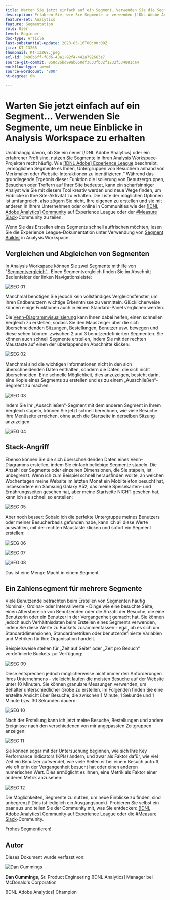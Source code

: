 ```yaml
---
title: Warten Sie jetzt einfach auf ein Segment… Verwenden Sie die Segmentierung, um neue Einblicke in Analysis Workspace zu erhalten
description: Erfahren Sie, wie Sie Segmente in verwenden [!DNL Adobe Analytics]  um neue Einblicke aus Ihren Analysis Workspace-Visualisierungen und Freiformtabellen zu erhalten.
feature-set: Analytics
feature: Segmentation
role: User
level: Beginner
doc-type: Article
last-substantial-update: 2023-05-16T00:00:00Z
jira: KT-13268
thumbnail: KT-13268.jpeg
exl-id: 3496b6ff-f8d6-48a1-92f4-442a792663e7
source-git-commit: 058d26bd99ab060df3633fb32f1232f534881ca4
workflow-type: tm+mt
source-wordcount: '800'
ht-degree: 0%

---
```


# Warten Sie jetzt einfach auf ein Segment… Verwenden Sie Segmente, um neue Einblicke in Analysis Workspace zu erhalten

Unabhängig davon, ob Sie ein neuer [!DNL Adobe Analytics] oder ein erfahrener Profi sind, nutzen Sie Segmente in Ihren Analysis Workspace-Projekten recht häufig. Wie [[!DNL Adobe] Experience League](https://experienceleague.adobe.com/docs/analytics/components/segmentation/seg-overview.html?lang=de) beschreibt, „ermöglichen Segmente es Ihnen, Untergruppen von Besuchern anhand von Merkmalen oder Website-Interaktionen zu identifizieren.“ Während das grundlegende Ergebnis dieser Funktion die Isolierung von Benutzergruppen, Besuchen oder Treffern auf Ihrer Site bedeutet, kann ein scharfsinniger Analyst wie Sie mit diesem Tool kreativ werden und neue Wege finden, um Einblicke in Ihre Site-Aktivität zu erhalten. Die Liste der möglichen Optionen ist umfangreich, also zögern Sie nicht, Ihre eigenen zu erstellen und sie mit anderen in Ihrem Unternehmen oder online in Communities wie der [[!DNL Adobe Analytics] Community](https://experienceleaguecommunities.adobe.com/t5/adobe-analytics/ct-p/adobe-analytics-community?profile.language=de) auf Experience League oder der [#Measure Slack](https://www.measure.chat/)-Community zu teilen.

Wenn Sie das Erstellen eines Segments schnell auffrischen möchten, lesen Sie die Experience League-Dokumentation unter Verwendung von [Segment Builder](https://experienceleague.adobe.com/docs/analytics/components/segmentation/segmentation-workflow/seg-build.html?lang=de) in Analysis Workspace.

## Vergleichen und Abgleichen von Segmenten

In Analysis Workspace können Sie zwei Segmente mithilfe von &quot;[Segmentvergleich“ ](https://experienceleague.adobe.com/docs/analytics/analyze/analysis-workspace/panels/segment-comparison/segment-comparison.html?lang=de). Einen Segmentvergleich finden Sie im Abschnitt Bedienfelder der linken Navigationsleiste:

![SEG 01](assets/seg01.png)

Manchmal benötigen Sie jedoch kein vollständiges Vergleichsfenster, um Ihren Endbenutzern wichtige Erkenntnisse zu vermitteln. Glücklicherweise können einige Funktionen auch in einem Standard-Panel verglichen werden.

Die [Venn-Diagrammvisualisierung](https://experienceleague.adobe.com/docs/analytics/analyze/analysis-workspace/visualizations/venn.html?lang=de) kann Ihnen dabei helfen, einen schnellen Vergleich zu erstellen, sodass Sie den Mauszeiger über die sich überschneidenden Sitzungen, Bestellungen, Benutzer usw. bewegen und diese sehen können. zwischen 2 und 3 benutzerdefinierten Segmenten. Sie können auch schnell Segmente erstellen, indem Sie mit der rechten Maustaste auf einen der überlappenden Abschnitte klicken:

![SEG 02](assets/s02.png)

Manchmal sind die wichtigen Informationen nicht in den sich überschneidenden Daten enthalten, sondern die Daten, die sich nicht überschneiden. Eine schnelle Möglichkeit, dies anzuzeigen, besteht darin, eine Kopie eines Segments zu erstellen und es zu einem „Ausschließen“-Segment zu machen:

![SEG 03](assets/s03.png)

Indem Sie Ihr „Ausschließen“-Segment mit dem anderen Segment in Ihrem Vergleich stapeln, können Sie jetzt schnell berechnen, wie viele Besuche Ihre Menüseite erreichen, ohne auch die Startseite in derselben Sitzung anzuzeigen:

![SEG 04](assets/s04.png)

## Stack-Angriff

Ebenso können Sie die sich überschneidenden Daten eines Venn-Diagramms erstellen, indem Sie einfach beliebige Segmente stapeln. Die Anzahl der Segmente oder einzelnen Dimensionen, die Sie stapeln, ist unbegrenzt. Wenn ich zum Beispiel schnell herausfinden wollte, an welchen Wochentagen meine Website im letzten Monat ein Mobiltelefon besucht hat, insbesondere ein Samsung Galaxy A52, das meine Speisekarten- und Ernährungsseiten gesehen hat, aber meine Startseite NICHT gesehen hat, kann ich sie schnell so erstellen:

![SEG 05](assets/s05.png)

Aber noch besser: Sobald ich die perfekte Untergruppe meines Benutzers oder meiner Besucherbasis gefunden habe, kann ich all diese Werte auswählen, mit der rechten Maustaste klicken und sofort ein Segment erstellen:

![SEG 06](assets/s06.png)

![SEG 07](assets/s07.png)

![SEG 08](assets/s08.png)

Das ist eine Menge Macht in einem Segment.

## Ein Zahlensegment für mehrere Segmente

Viele Benutzende betrachten beim Erstellen von Segmenten häufig Nominal-, Ordinal- oder Intervallwerte - Dinge wie eine besuchte Seite, einen Altersbereich von Benutzenden oder die Anzahl der Besuche, die eine Benutzerin oder ein Benutzer in der Vergangenheit gemacht hat. Sie können jedoch auch Verhältnisdaten beim Erstellen eines Segments verwenden, indem Sie diese Werte zu Buckets zusammenfassen - egal, ob es sich um Standarddimensionen, Standardmetriken oder benutzerdefinierte Variablen und Metriken für Ihre Organisation handelt.

Beispielsweise stehen für „Zeit auf Seite“ oder „Zeit pro Besuch“ vordefinierte Buckets zur Verfügung:

![SEG 09](assets/s09.png)

Diese entsprechen jedoch möglicherweise nicht immer den Anforderungen Ihres Unternehmens - vielleicht laufen die meisten Besuche auf der Website unter 10 Minuten. Sie können granulare Messungen verwenden, um Behälter unterschiedlicher Größe zu erstellen. Im Folgenden finden Sie eine erstellte Ansicht über Besuche, die zwischen 1 Minute, 1 Sekunde und 1 Minute bzw. 30 Sekunden dauern:

![SEG 10](assets/s10.png)

Nach der Erstellung kann ich jetzt meine Besuche, Bestellungen und andere Ereignisse nach den verschiedenen von mir angepassten Zeitgruppen anzeigen:

![SEG 11](assets/s11.png)

Sie können sogar mit der Untersuchung beginnen, wie sich Ihre Key Performance Indicators (KPIs) ändern, und zwar als Faktor dafür, wie viel Zeit ein Benutzer aufwendet, wie viele Seiten er bei einem Besuch aufruft, wie oft er in der Vergangenheit besucht hat oder einen anderen numerischen Wert. Dies ermöglicht es Ihnen, eine Metrik als Faktor einer anderen Metrik anzusehen:

![SEG 12](assets/s12.png)

Die Möglichkeiten, Segmente zu nutzen, um neue Einblicke zu finden, sind unbegrenzt! Dies ist lediglich ein Ausgangspunkt. Probieren Sie selbst ein paar aus und teilen Sie der Community mit, was Sie entdecken: [[!DNL Adobe Analytics] Community](https://experienceleaguecommunities.adobe.com/t5/adobe-analytics/ct-p/adobe-analytics-community?profile.language=de) auf Experience League oder die [#Measure Slack](https://www.measure.chat/)-Community.

Frohes Segmentieren!

## Autor

Dieses Dokument wurde verfasst von:

![Dan Cummings](assets/seg13.png)

**Dan Cummings**, Sr. Product Engineering [!DNL Analytics] Manager bei McDonald&#39;s Corporation

[!DNL Adobe Analytics] Champion
